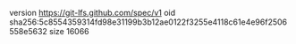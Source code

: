 version https://git-lfs.github.com/spec/v1
oid sha256:5c8554359314fd98e31199b3b12ae0122f3255e4118c61e4e96f2506558e5632
size 16066
